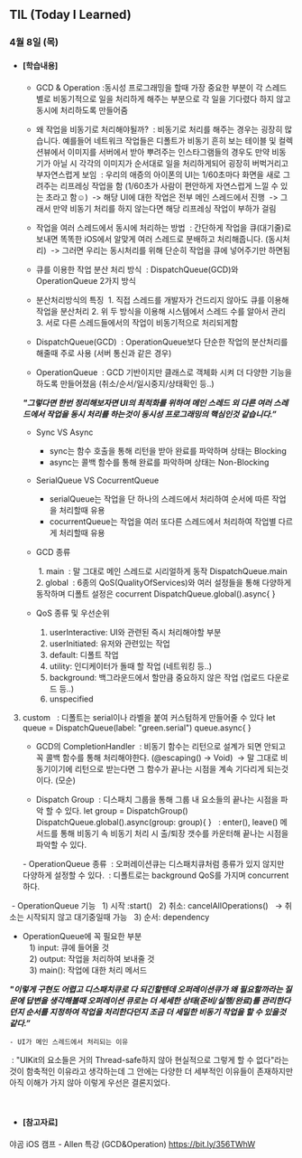 ## TIL (Today I Learned)

### 4월 8일 (목)

- #### [학습내용]
  - GCD & Operation
  :동시성 프로그래밍을 할때 가장 중요한 부분이 각 스레드별로 비동기적으로 일을 처리하게 해주는 부분으로 각 일을 기다렸다 하지 않고 동시에 처리하도록 만들어줌

  - 왜 작업을 비동기로 처리해야될까?
   : 비동기로 처리를 해주는 경우는 굉장히 많습니다. 예를들어 네트워크 작업들은 디폴트가 비동기
  흔히 보는 테이블 및 컬렉션뷰에서 이미지를 서버에서 받아 뿌려주는 인스타그램들의 경우도 만약 비동기가 아닐 시 각각의 이미지가 순서대로 일을 처리하게되어 굉장히 버벅거리고 부자연스럽게 보임
   : 우리의 애증의 아이폰의 UI는 1/60초마다 화면을 새로 그려주는 리프레싱 작업을 함 (1/60초가 사람이 편안하게 자연스럽게 느낄 수 있는 초라고 함☺️)
   -> 해당 UI에 대한 작업은 전부 메인 스레드에서 진행
   -> 그래서 만약 비동기 처리를 하지 않는다면 해당 리프레싱 작업이 부하가 걸림

  - 작업을 여러 스레드에서 동시에 처리하는 방법
   : 간단하게 작업을 큐(대기줄)로 보내면 똑똑한 iOS에서 알맞게 여러 스레드로 분배하고 처리해줍니다. (동시처리)
   -> 그러면 우리는 동시처리를 위해 단순히 작업을 큐에 넣어주기만 하면됨

  - 큐를 이용한 작업 분산 처리 방식
   : DispatchQueue(GCD)와 OperationQueue 2가지 방식

  - 분산처리방식의 특징
     1. 직접 스레드를 개발자가 건드리지 않아도 큐를 이용해 작업을 분산처리
     2. 위 두 방식을 이용해 시스템에서 스레드 수를 알아서 관리
     3. 서로 다른 스레드들에서의 작업이 비동기적으로 처리되게함

  - DispatchQueue(GCD)
   : OperationQueue보다 단순한 작업의 분산처리를 해줄때 주로 사용 (서버 통신과 같은 경우)

  - OperationQueue
   : GCD 기반이지만 클래스로 객체화 시켜 더 다양한 기능을 하도록 만들어졌음 (취소/순서/일시중지/상태확인 등..)

  **_"그렇다면 한번 정리해보자면 UI의 최적화를 위하여 메인 스레드 외 다른 여러 스레드에서 작업을 동시 처리를 하는것이 동시성 프로그래밍의 핵심인것 같습니다.”_**

  - Sync VS Async
       - sync는 함수 호출을 통해 리턴을 받아 완료를 파악하며 상태는 Blocking
       - async는 콜백 함수를 통해 완료를 파악하며 상태는 Non-Blocking

  - SerialQueue VS CocurrentQueue
       - serialQueue는 작업을 단 하나의 스레드에서 처리하여 순서에 따른 작업을 처리할때 유용
       - cocurrentQueue는 작업을 여러 또다른 스레드에서 처리하여 작업별 다르게 처리할때 유용

  - GCD 종류

     1. main
 : 말 그대로 메인 스레드로 시리얼하게 동작
  DispatchQueue.main <br>
     2. global
 : 6종의 QoS(QualityOfServices)와 여러 설정들을 통해 다양하게 동작하며 디폴트 설정은 cocurrent
DispatchQueue.global().async{ }

  - QoS 종류 및 우선순위
    1) userInteractive: UI와 관련된 즉시 처리해야할 부분
    2) userInitiated: 유저와 관련있는 작업
    3) default: 디폴트 작업
    4) utility: 인디케이터가 돌때 할 작업 (네트워킹 등..)
    5) background: 백그라운드에서 할만큼 중요하지 않은 작업 (업로드 다운로드 등..)
    6) unspecified
3. custom
     : 디폴트는 serial이나 라벨을 붙여 커스텀하게 만들어줄 수 있다
       let queue = DispatchQueue(label: "green.serial")
       queue.async{ }


    - GCD의 CompletionHandler
   : 비동기 함수는 리턴으로 설계가 되면 안되고 꼭 콜백 함수를 통해 처리해야한다. (@escaping() -> Void)
   -> 말 그대로 비동기이기에 리턴으로 받는다면 그 함수가 끝나는 시점을 계속 기다리게 되는것이다. (모순)

    - Dispatch Group
 : 디스패치 그룹을 통해 그룹 내 요소들의 끝나는 시점을 파악 할 수 있다.
let group = DispatchGroup()
DispatchQueue.global().async(group: group){ }
  : enter(), leave() 메서드를 통해 비동기 속 비동기 처리 시 출/퇴장 갯수를 카운터해 끝나는 시점을 파악할 수 있다.

   - OperationQueue 종류
 : 오퍼레이션큐는 디스패치큐처럼 종류가 있지 않지만 다양하게 설정할 수 있다.
 : 디폴트로는 background QoS를 가지며 concurrent하다.

   - OperationQueue 기능
  1) 시작 :start()
  2) 취소: cancelAllOperations()
  -> 취소는 시작되지 않고 대기중일때 가능
  3) 순서: dependency

   - OperationQueue에 꼭 필요한 부분<br>
   1) input: 큐에 들어올 것<br>
   2) output: 작업을 처리하여 보내줄 것<br>
   3) main(): 작업에 대한 처리 메서드

  **_"이렇게 구현도 어렵고 디스패치큐로 다 되긴할텐데 오퍼레이션큐가 왜 필요할까라는 질문에 답변을 생각해볼때 오퍼레이션 큐로는 더 세세한 상태(준비/실행/완료)를 관리한다던지 순서를 지정하여 작업을 처리한다던지 조금 더 세밀한 비동기 작업을 할 수 있을것 같다.”_**

    - UI가 메인 스레드에서 처리되는 이유
 : "UIKit의 요소들은 거의 Thread-safe하지 않아 현실적으로 그렇게 할 수 없다"라는것이 함축적인 이유라고 생각하는데 그 안에는 다양한 더 세부적인 이유들이 존재하지만 아직 이해가 가지 않아 이렇게 우선은 결론지었다.

 


- #### [참고자료]
야곰 iOS 캠프 - Allen 특강 (GCD&Operation)
https://bit.ly/356TWhW
